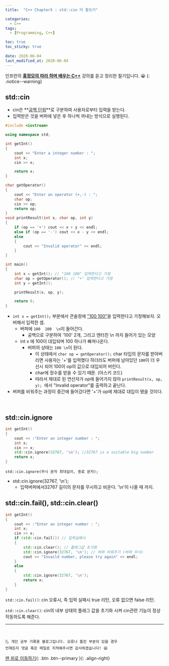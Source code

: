 ```yaml
---
title:  "C++ Chapter5 : std::cin 더 잘쓰기" 

categories:
  - C++
tags:
  - [Programming, C++]

toc: true
toc_sticky: true
 
date: 2020-06-04
last_modified_at: 2020-06-04
---
```

인프런의 **<u>홍정모의 따라 하며 배우는 C++</u>** 강의를 듣고 정리한 필기입니다. 😀
{: .notice--warning}

## std::cin
- cin은 **<u>공백 단위</u>**로 구분하여 사용자로부터 입력을 받는다.
- 입력받은 것을 버퍼에 넣은 후 하나씩 꺼내는 방식으로 실행된다. 

```cpp
#include <iostream>

using namespace std;

int getInt()
{
	cout << "Enter a integer number : ";
	int x;
	cin >> x;

	return x;
}

char getOperator()
{
	cout << "Enter an operator (+,-) : "; 
	char op;
	cin >> op;
	return op;
}
void printResult(int x, char op, int y)
{
	if (op == '+') cout << x + y << endl;
	else if (op == '-') cout << x - y << endl;
	else
	{
		cout << "Invalid operator" << endl;
	}
}

int main()
{
	int x = getInt(); // "100 100" 입력한다고 가정
	char op = getOperator(); // "+" 입력한다고 가정
	int y = getInt(); 

	printResult(x, op, y); 

	return 0;
}
```

- `int x = getInt();` 부분에서 콘솔창에 <u>"100 100"</u>을 입력한다고 가정해보자. 오버해서 입력한 셈.
  - 버퍼에 `100  100  \n`이 들어간다.
    - 공백으로 구분하여 '100' 2개, 그리고 엔터친 \n 까지 들어가 있는 모양
  - int x 에 100이 대입되며 100 하나가 빠져나온다.
    - 버퍼의 상태는 `100 \n`이 된다. 
      - 이 상태에서 `char op = getOperator();` char 타입의 문자를 받아버리면 사용자는 '+'를 입력했다 하더라도 버퍼에 남아있던 `100`이 더 우선시 되어 100이 op의 값으로 대입되어 버린다. 
      - char에 정수를 받을 수 있기 때문. (아스키 코드)
      - 따라서 제대로 된 연산자가 op에 들어가지 않아 `printResult(x, op, y); `에서 "Invalid operator"를 출력하고 끝난다.
- 버퍼를 비워주는 과정이 중간에 들어갔다면 '+'가 op에 제대로 대입이 됐을 것이다.

<br>

## std::cin.ignore

```cpp
int getInt()
{
	cout << :"Enter an integer number : ";
	int x;
	cin >> x;
	std::cin.ignore(32767, '\n'); //32767 is a suitable big number
	return x;
}
```

`std::cin.ignore(무시 문자 최대길이, 종료 문자);`
- std::cin.ignore(32767, '\n');
  - 입력버퍼에서32767 길이의 문자를 무시하고 비운다. '\n'이 나올 때 까지.

## std::cin.fail(), std::cin.clear()

```cpp
int getInt()
{
	cout << :"Enter an integer number : ";
	int x;
	cin >> x;
	if (std::cin.fail()) // 입력실패시
	{
		std::cin.clear(); // 플래그값 초기화 
		std::cin.ignore(32767, '\n'); // 버퍼 비워주기 (버퍼 무시)
		cout << "Invaild number, please try again" << endl;
	}
	else
	{
		std::cin.ignore(32767, '\n');
		return x;
	}
}
```

`std::cin.fail()`: cin 오류시, 즉 입력 실패시 true 리턴, 오류 없으면 false 리턴.

`std::cin.clear()`: cin의 내부 상태의 플래그 값을 초기화 시켜 cin관련 기능이 정상 작동하도록 해준다.

***
<br>

    🌜 개인 공부 기록용 블로그입니다. 오류나 틀린 부분이 있을 경우 
    언제든지 댓글 혹은 메일로 지적해주시면 감사하겠습니다! 😄

[맨 위로 이동하기](#){: .btn .btn--primary }{: .align-right}